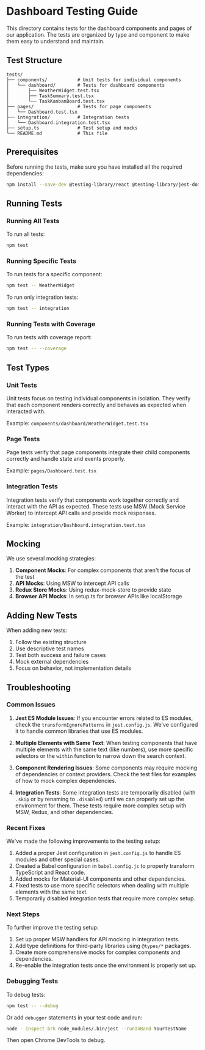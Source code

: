# Dashboard Testing Guide

This directory contains tests for the dashboard components and pages of our application. The tests are organized by type and component to make them easy to understand and maintain.

## Test Structure

```
tests/
├── components/           # Unit tests for individual components
│   └── dashboard/        # Tests for dashboard components
│       ├── WeatherWidget.test.tsx
│       ├── TaskSummary.test.tsx
│       └── TaskKanbanBoard.test.tsx
├── pages/                # Tests for page components
│   └── Dashboard.test.tsx
├── integration/          # Integration tests
│   └── Dashboard.integration.test.tsx
├── setup.ts              # Test setup and mocks
└── README.md             # This file
```

## Prerequisites

Before running the tests, make sure you have installed all the required dependencies:

```bash
npm install --save-dev @testing-library/react @testing-library/jest-dom @testing-library/user-event msw jest-environment-jsdom redux-mock-store
```

## Running Tests

### Running All Tests

To run all tests:

```bash
npm test
```

### Running Specific Tests

To run tests for a specific component:

```bash
npm test -- WeatherWidget
```

To run only integration tests:

```bash
npm test -- integration
```

### Running Tests with Coverage

To run tests with coverage report:

```bash
npm test -- --coverage
```

## Test Types

### Unit Tests

Unit tests focus on testing individual components in isolation. They verify that each component renders correctly and behaves as expected when interacted with.

Example: `components/dashboard/WeatherWidget.test.tsx`

### Page Tests

Page tests verify that page components integrate their child components correctly and handle state and events properly.

Example: `pages/Dashboard.test.tsx`

### Integration Tests

Integration tests verify that components work together correctly and interact with the API as expected. These tests use MSW (Mock Service Worker) to intercept API calls and provide mock responses.

Example: `integration/Dashboard.integration.test.tsx`

## Mocking

We use several mocking strategies:

1. **Component Mocks**: For complex components that aren't the focus of the test
2. **API Mocks**: Using MSW to intercept API calls
3. **Redux Store Mocks**: Using redux-mock-store to provide state
4. **Browser API Mocks**: In setup.ts for browser APIs like localStorage

## Adding New Tests

When adding new tests:

1. Follow the existing structure
2. Use descriptive test names
3. Test both success and failure cases
4. Mock external dependencies
5. Focus on behavior, not implementation details

## Troubleshooting

### Common Issues

1. **Jest ES Module Issues**: If you encounter errors related to ES modules, check the `transformIgnorePatterns` in `jest.config.js`. We've configured it to handle common libraries that use ES modules.

2. **Multiple Elements with Same Text**: When testing components that have multiple elements with the same text (like numbers), use more specific selectors or the `within` function to narrow down the search context.

3. **Component Rendering Issues**: Some components may require mocking of dependencies or context providers. Check the test files for examples of how to mock complex dependencies.

4. **Integration Tests**: Some integration tests are temporarily disabled (with `.skip` or by renaming to `.disabled`) until we can properly set up the environment for them. These tests require more complex setup with MSW, Redux, and other dependencies.

### Recent Fixes

We've made the following improvements to the testing setup:

1. Added a proper Jest configuration in `jest.config.js` to handle ES modules and other special cases.
2. Created a Babel configuration in `babel.config.js` to properly transform TypeScript and React code.
3. Added mocks for Material-UI components and other dependencies.
4. Fixed tests to use more specific selectors when dealing with multiple elements with the same text.
5. Temporarily disabled integration tests that require more complex setup.

### Next Steps

To further improve the testing setup:

1. Set up proper MSW handlers for API mocking in integration tests.
2. Add type definitions for third-party libraries using `@types/*` packages.
3. Create more comprehensive mocks for complex components and dependencies.
4. Re-enable the integration tests once the environment is properly set up.

### Debugging Tests

To debug tests:

```bash
npm test -- --debug
```

Or add `debugger` statements in your test code and run:

```bash
node --inspect-brk node_modules/.bin/jest --runInBand YourTestName
```

Then open Chrome DevTools to debug.